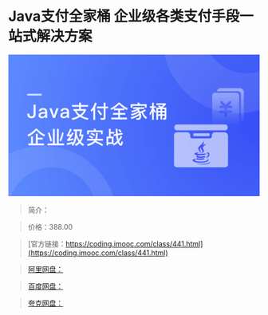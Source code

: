 # Java支付全家桶 企业级各类支付手段一站式解决方案

![img](../../assets/5fd192030954e4f805400304.png)

> 简介：

> 价格：388.00

> [官方链接：https://coding.imooc.com/class/441.html](https://coding.imooc.com/class/441.html)

> [阿里网盘：]()

> [百度网盘：]()

> [夸克网盘：]()
